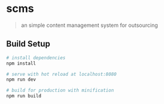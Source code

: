 # scms

> an simple content management system for outsourcing


## Build Setup

``` bash
# install dependencies
npm install

# serve with hot reload at localhost:8080
npm run dev

# build for production with minification
npm run build

```

